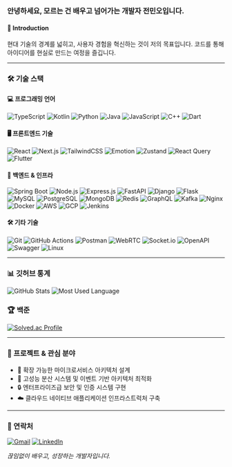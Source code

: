 ### 안녕하세요, 모르는 건 배우고 넘어가는 개발자 전민오입니다.

#### 🌱 Introduction
현대 기술의 경계를 넓히고, 사용자 경험을 혁신하는 것이 저의 목표입니다. 
코드를 통해 아이디어를 현실로 만드는 여정을 즐깁니다.

---

### 🛠 기술 스택
#### 💻 프로그래밍 언어  
![TypeScript](https://img.shields.io/badge/TypeScript-3178C6?style=flat-square&logo=typescript&logoColor=white) ![Kotlin](https://img.shields.io/badge/Kotlin-7F52FF?style=flat-square&logo=kotlin&logoColor=white) ![Python](https://img.shields.io/badge/Python-3776AB?style=flat-square&logo=python&logoColor=white) ![Java](https://img.shields.io/badge/Java-007396?style=flat-square&logo=java&logoColor=white) ![JavaScript](https://img.shields.io/badge/JavaScript-F7DF1E?style=flat-square&logo=javascript&logoColor=black) ![C++](https://img.shields.io/badge/C++-00599C?style=flat-square&logo=cplusplus&logoColor=white) ![Dart](https://img.shields.io/badge/Dart-0175C2?style=flat-square&logo=dart&logoColor=white)  

#### 🖥️ 프론트엔드 기술  
![React](https://img.shields.io/badge/React-61DAFB?style=flat-square&logo=react&logoColor=black) ![Next.js](https://img.shields.io/badge/Next.js-000000?style=flat-square&logo=next.js&logoColor=white) ![TailwindCSS](https://img.shields.io/badge/TailwindCSS-38B2AC?style=flat-square&logo=tailwind-css&logoColor=white) ![Emotion](https://img.shields.io/badge/Emotion-DB7093?style=flat-square&logo=emotion&logoColor=white) ![Zustand](https://img.shields.io/badge/Zustand-000000?style=flat-square&logo=zustand&logoColor=white) ![React Query](https://img.shields.io/badge/React_Query-FF4154?style=flat-square&logo=react-query&logoColor=white) ![Flutter](https://img.shields.io/badge/Flutter-02569B?style=flat-square&logo=flutter&logoColor=white)  

#### 🔧 백엔드 & 인프라  
![Spring Boot](https://img.shields.io/badge/Spring_Boot-6DB33F?style=flat-square&logo=spring-boot&logoColor=white) ![Node.js](https://img.shields.io/badge/Node.js-339933?style=flat-square&logo=node.js&logoColor=white) ![Express.js](https://img.shields.io/badge/Express.js-000000?style=flat-square&logo=express&logoColor=white) ![FastAPI](https://img.shields.io/badge/FastAPI-009688?style=flat-square&logo=fastapi&logoColor=white) ![Django](https://img.shields.io/badge/Django-092E20?style=flat-square&logo=django&logoColor=white) ![Flask](https://img.shields.io/badge/Flask-000000?style=flat-square&logo=flask&logoColor=white) ![MySQL](https://img.shields.io/badge/MySQL-4479A1?style=flat-square&logo=mysql&logoColor=white) ![PostgreSQL](https://img.shields.io/badge/PostgreSQL-4169E1?style=flat-square&logo=postgresql&logoColor=white) ![MongoDB](https://img.shields.io/badge/MongoDB-47A248?style=flat-square&logo=mongodb&logoColor=white) ![Redis](https://img.shields.io/badge/Redis-DC382D?style=flat-square&logo=redis&logoColor=white) ![GraphQL](https://img.shields.io/badge/GraphQL-E10098?style=flat-square&logo=graphql&logoColor=white) ![Kafka](https://img.shields.io/badge/Apache_Kafka-231F20?style=flat-square&logo=apache-kafka&logoColor=white) ![Nginx](https://img.shields.io/badge/Nginx-269539?style=flat-square&logo=nginx&logoColor=white) ![Docker](https://img.shields.io/badge/Docker-2496ED?style=flat-square&logo=docker&logoColor=white) ![AWS](https://img.shields.io/badge/AWS-FF9900?style=flat-square&logo=amazon-aws&logoColor=white) ![GCP](https://img.shields.io/badge/Google_Cloud-4285F4?style=flat-square&logo=google-cloud&logoColor=white) ![Jenkins](https://img.shields.io/badge/Jenkins-D24939?style=flat-square&logo=jenkins&logoColor=white)  

#### 🛠️ 기타 기술  
![Git](https://img.shields.io/badge/Git-F05032?style=flat-square&logo=git&logoColor=white) ![GitHub Actions](https://img.shields.io/badge/GitHub_Actions-2088FF?style=flat-square&logo=github-actions&logoColor=white) ![Postman](https://img.shields.io/badge/Postman-FF6C37?style=flat-square&logo=postman&logoColor=white) ![WebRTC](https://img.shields.io/badge/WebRTC-333333?style=flat-square&logo=webrtc&logoColor=white) ![Socket.io](https://img.shields.io/badge/Socket.io-010101?style=flat-square&logo=socket.io&logoColor=white) ![OpenAPI](https://img.shields.io/badge/OpenAPI-6BA539?style=flat-square&logo=openapi-initiative&logoColor=white) ![Swagger](https://img.shields.io/badge/Swagger-85EA2D?style=flat-square&logo=swagger&logoColor=black) ![Linux](https://img.shields.io/badge/Linux-FCC624?style=flat-square&logo=linux&logoColor=black)  

---

### 📊 깃허브 통계
![GitHub Stats](https://github-readme-stats.vercel.app/api?username=jbj338033&show_icons=true&theme=calm&hide_border=true&include_all_commits=true)
![Most Used Language](https://github-readme-stats.vercel.app/api/top-langs/?username=jbj338033&layout=compact&theme=calm&hide_border=true)

### 🏆 백준
[![Solved.ac Profile](http://mazassumnida.wtf/api/v2/generate_badge?boj=jbj338033)](https://solved.ac/jbj338033)

---

### 🌟 프로젝트 & 관심 분야
- 🔬 확장 가능한 마이크로서비스 아키텍처 설계
- 🚀 고성능 분산 시스템 및 이벤트 기반 아키텍처 최적화
- 🔒 엔터프라이즈급 보안 및 인증 시스템 구현
- ☁️ 클라우드 네이티브 애플리케이션 인프라스트럭처 구축

---

### 🤝 연락처
[![Gmail](https://img.shields.io/badge/Gmail-D14836?style=flat-square&logo=gmail&logoColor=white)](mailto:your.email@gmail.com)
[![LinkedIn](https://img.shields.io/badge/LinkedIn-0077B5?style=flat-square&logo=linkedin&logoColor=white)](#)

*끊임없이 배우고, 성장하는 개발자입니다.*
